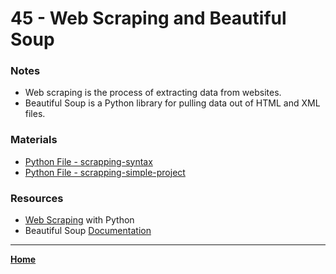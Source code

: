 # 45 - Web Scraping and Beautiful Soup

### Notes

- Web scraping is the process of extracting data from websites.
- Beautiful Soup is a Python library for pulling data out of HTML and XML files.

### Materials

* [Python File - scrapping-syntax](./045.py)
* [Python File - scrapping-simple-project](./main.py)

### Resources

* [Web Scraping](https://www.dataquest.io/blog/web-scraping-tutorial-python/) with Python
* Beautiful Soup [Documentation](https://www.crummy.com/software/BeautifulSoup/bs4/doc/)

---

**[Home](../README.md)**